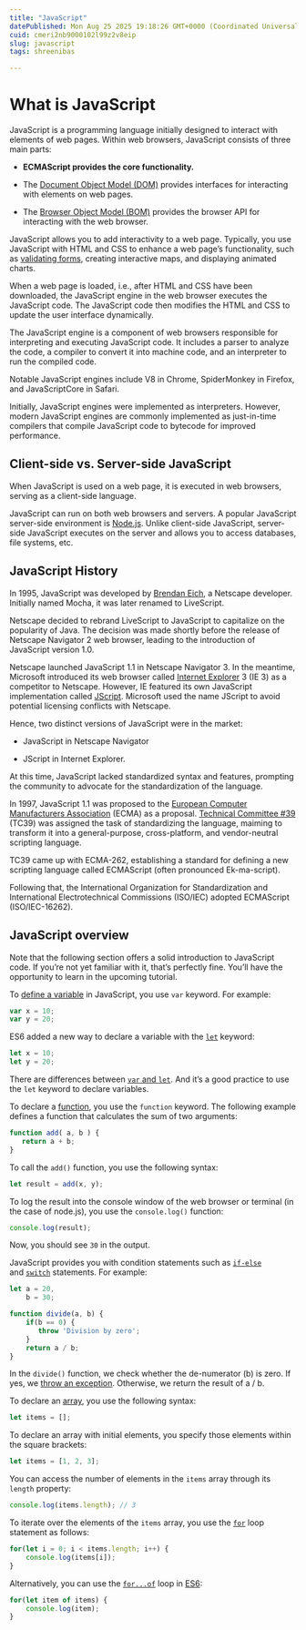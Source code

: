 ```yaml
---
title: "JavaScript"
datePublished: Mon Aug 25 2025 19:18:26 GMT+0000 (Coordinated Universal Time)
cuid: cmeri2nb9000102l99z2v8eip
slug: javascript
tags: shreenibas

---
```


# **What is JavaScript**

JavaScript is a programming language initially designed to interact with elements of web pages. Within web browsers, JavaScript consists of three main parts:

* **ECMAScript provides the core functionality.**
    
* The [Document Object Model (DOM)](https://www.javascripttutorial.net/javascript-dom/) provides interfaces for interacting with elements on web pages.
    
* The [Browser Object Model (BOM)](https://www.javascripttutorial.net/javascript-bom/) provides the browser API for interacting with the web browser.
    

JavaScript allows you to add interactivity to a web page. Typically, you use JavaScript with HTML and CSS to enhance a web page’s functionality, such as [validating forms](https://www.javascripttutorial.net/javascript-dom/javascript-form-validation/), creating interactive maps, and displaying animated charts.

When a web page is loaded, i.e., after HTML and CSS have been downloaded, the JavaScript engine in the web browser executes the JavaScript code. The JavaScript code then modifies the HTML and CSS to update the user interface dynamically.

The JavaScript engine is a component of web browsers responsible for interpreting and executing JavaScript code. It includes a parser to analyze the code, a compiler to convert it into machine code, and an interpreter to run the compiled code.

Notable JavaScript engines include V8 in Chrome, SpiderMonkey in Firefox, and JavaScriptCore in Safari.

Initially, JavaScript engines were implemented as interpreters. However, modern JavaScript engines are commonly implemented as just-in-time compilers that compile JavaScript code to bytecode for improved performance.

## **Client-side vs. Server-side JavaScript**

When JavaScript is used on a web page, it is executed in web browsers, serving as a client-side language.

JavaScript can run on both web browsers and servers. A popular JavaScript server-side environment is [Node.js](https://www.javascripttutorial.net/nodejs-tutorial/). Unlike client-side JavaScript, server-side JavaScript executes on the server and allows you to access databases, file systems, etc.

## **JavaScript History**

In 1995, JavaScript was developed by [Brendan Eich](https://en.wikipedia.org/wiki/Brendan_Eich), a Netscape developer. Initially named Mocha, it was later renamed to LiveScript.

Netscape decided to rebrand LiveScript to JavaScript to capitalize on the popularity of Java. The decision was made shortly before the release of Netscape Navigator 2 web browser, leading to the introduction of JavaScript version 1.0.

Netscape launched JavaScript 1.1 in Netscape Navigator 3. In the meantime, Microsoft introduced its web browser called [Internet Explorer](https://en.wikipedia.org/wiki/Internet_Explorer) 3 (IE 3) as a competitor to Netscape. However, IE featured its own JavaScript implementation called [JScript](https://en.wikipedia.org/wiki/JScript). Microsoft used the name JScript to avoid potential licensing conflicts with Netscape.

Hence, two distinct versions of JavaScript were in the market:

* JavaScript in Netscape Navigator
    
* JScript in Internet Explorer.
    

At this time, JavaScript lacked standardized syntax and features, prompting the community to advocate for the standardization of the language.

In 1997, JavaScript 1.1 was proposed to the [European Computer Manufacturers Association](https://www.ecma-international.org/) (ECMA) as a proposal. [Technical Committee #39](https://www.ecma-international.org/memento/tc39-m.htm) (TC39) was assigned the task of standardizing the language, maiming to transform it into a general-purpose, cross-platform, and vendor-neutral scripting language.

TC39 came up with ECMA-262, establishing a standard for defining a new scripting language called ECMAScript (often pronounced Ek-ma-script).

Following that, the International Organization for Standardization and International Electrotechnical Commissions (ISO/IEC) adopted ECMAScript (ISO/IEC-16262).

## **JavaScript overview**

Note that the following section offers a solid introduction to JavaScript code. If you’re not yet familiar with it, that’s perfectly fine. You’ll have the opportunity to learn in the upcoming tutorial.

To [define a variable](https://www.javascripttutorial.net/javascript-variables/) in JavaScript, you use `var` keyword. For example:

```javascript
var x = 10;
var y = 20;
```

ES6 added a new way to declare a variable with the [`let`](https://www.javascripttutorial.net/es6/javascript-let/) keyword:

```javascript
let x = 10;
let y = 20;
```

There are differences between [`var` and `let`](https://www.javascripttutorial.net/es6/difference-between-var-and-let/). And it’s a good practice to use the `let` keyword to declare variables.

To declare a [function](https://www.javascripttutorial.net/javascript-function/), you use the `function` keyword. The following example defines a function that calculates the sum of two arguments:

```javascript
function add( a, b ) {
   return a + b;
}
```

To call the `add()` function, you use the following syntax:

```javascript
let result = add(x, y);
```

To log the result into the console window of the web browser or terminal (in the case of node.js), you use the `console.log()` function:

```javascript
console.log(result);
```

Now, you should see `30` in the output.

JavaScript provides you with condition statements such as [`if-else`](https://www.javascripttutorial.net/javascript-if-else/) and [`switch`](https://www.javascripttutorial.net/javascript-switch-case/) statements. For example:

```javascript
let a = 20, 
    b = 30;

function divide(a, b) {
    if(b == 0) {
       throw 'Division by zero';
    }
    return a / b;
}
```

In the `divide()` function, we check whether the de-numerator (b) is zero. If yes, we [throw an exception](https://www.javascripttutorial.net/javascript-try-catch/). Otherwise, we return the result of a / b.

To declare an [array](https://www.javascripttutorial.net/javascript-array/), you use the following syntax:

```javascript
let items = [];
```

To declare an array with initial elements, you specify those elements within the square brackets:

```javascript
let items = [1, 2, 3];
```

You can access the number of elements in the `items` array through its `length` property:

```javascript
console.log(items.length); // 3
```

To iterate over the elements of the `items` array, you use the [`for`](https://www.javascripttutorial.net/javascript-for-loop/) loop statement as follows:

```javascript
for(let i = 0; i < items.length; i++) {
    console.log(items[i]);
}
```

Alternatively, you can use the [`for...of`](https://www.javascripttutorial.net/es6/javascript-for-of/) loop in [ES6](https://www.javascripttutorial.net/es6/):

```javascript
for(let item of items) {
    console.log(item);
}
```